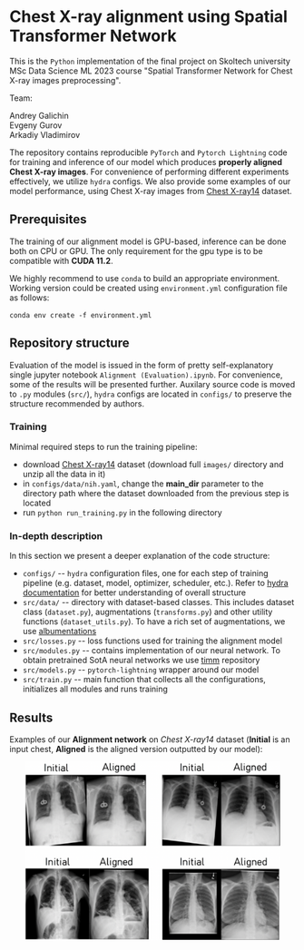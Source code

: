 # Chest X-ray alignment using Spatial Transformer Network

This is the `Python` implementation of the final project on Skoltech university MSc Data Science ML 2023 course "Spatial Transformer Network for Chest X-ray images preprocessing".

Team:

Andrey Galichin\
Evgeny Gurov\
Arkadiy Vladimirov

The repository contains reproducible `PyTorch` and `Pytorch Lightning` code for training and inference of our model which produces **properly aligned Chest X-ray images**. For convenience of performing different experiments effectively, we utilize `hydra` configs. We also provide some examples of our model performance, using Chest X-ray images from [Chest X-ray14](https://arxiv.org/pdf/1705.02315v5.pdf) dataset.

## Prerequisites

The training of our alignment model is GPU-based, inference can be done both on CPU or GPU. The only requirement for the gpu type is to be compatible with **CUDA 11.2**.

We highly recommend to use `conda` to build an appropriate environment. Working version could be created using `environment.yml` configuration file as follows:
```
conda env create -f environment.yml
```

## Repository structure

Evaluation of the model is issued in the form of pretty self-explanatory single jupyter notebook `Alignment (Evaluation).ipynb`. For convenience, some of the results will be presented further. Auxilary source code is moved to `.py` modules (`src/`), `hydra` configs are located in `configs/` to preserve the structure recommended by authors.

### Training

Minimal required steps to run the training pipeline:

* download [Chest X-ray14](https://nihcc.app.box.com/v/ChestXray-NIHCC/folder/36938765345) dataset (download full `images/` directory and unzip all the data in it)
* in `configs/data/nih.yaml`, change the **main_dir** parameter to the directory path where the dataset downloaded from the previous step is located
* run `python run_training.py` in the following directory

### In-depth description

In this section we present a deeper explanation of the code structure:

* `configs/` -- `hydra` configuration files, one for each step of training pipeline (e.g. dataset, model, optimizer, scheduler, etc.). Refer to [hydra documentation](https://hydra.cc/docs/intro/) for better understanding of overall structure
* `src/data/` -- directory with dataset-based classes. This includes dataset class (`dataset.py`), augmentations (`transforms.py`) and other utility functions (`dataset_utils.py`). To have a rich set of augmentations, we use [albumentations](https://albumentations.ai/)
* `src/losses.py` -- loss functions used for training the alignment model
* `src/modules.py` -- contains implementation of our neural network. To obtain pretrained SotA neural networks we use [timm](https://github.com/huggingface/pytorch-image-models) repository
* `src/models.py` -- `pytorch-lightning` wrapper around our model
* `src/train.py` -- main function that collects all the configurations, initializes all modules and runs training

## Results

Examples of our **Alignment network** on *Chest X-ray14* dataset (**Initial** is an input chest, **Aligned** is the aligned version outputted by our model):

<p align="center"><img src="images/alignment_results.png" width="450" /></p>

